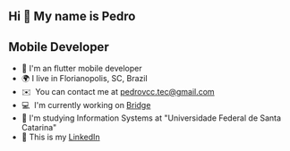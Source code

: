 Hi 👋 My name is Pedro
---------

Mobile Developer
---------


* 📱  I'm an flutter mobile developer
* 🌍  I live in Florianopolis, SC, Brazil
* ✉️  You can contact me at [pedrovcc.tec@gmail.com](mailto:pedrovcc.tec@gmail.com)
* 💻  I'm currently working on [Bridge](https://www.linkedin.com/company/laboratoriobridge/mycompany/)
* 📖  I'm studying Information Systems at "Universidade Federal de Santa Catarina"
* 📃 This is my [LinkedIn](https://www.linkedin.com/in/pedrovcc/)
